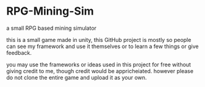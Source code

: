 # RPG-Mining-Sim
a small RPG based mining simulator


this is a small game made in unity, this GitHub project is mostly so people can see my framework and use it themselves or to learn a few things or give feedback.

you may use the frameworks or ideas used in this project for free without giving credit to me, though credit would be appricheiated. however please do not clone the entire game and upload it as your own.
